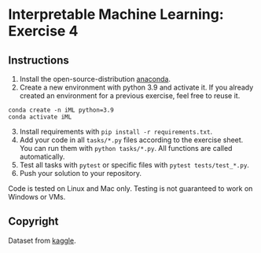 # Interpretable Machine Learning: Exercise 4

## Instructions

1. Install the open-source-distribution [anaconda](https://www.anaconda.com/products/individual).
2. Create a new environment with python 3.9 and activate it. If you already created an environment for a previous exercise, feel free to reuse it.
```
conda create -n iML python=3.9
conda activate iML
```

3. Install requirements with `pip install -r requirements.txt`.
4. Add your code in all `tasks/*.py` files according to the exercise sheet. You can run them with `python tasks/*.py`. All functions are called automatically.
5. Test all tasks with `pytest` or specific files with `pytest tests/test_*.py`.
6. Push your solution to your repository.

Code is tested on Linux and Mac only. Testing is not guaranteed to work on Windows or VMs.

## Copyright

Dataset from [kaggle](https://www.kaggle.com/jmcaro/wheat-seedsuci).
